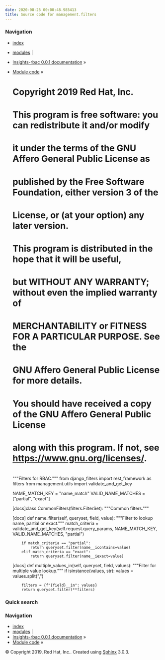 ```yaml
---
date: 2020-08-25 00:00:48.985413
title: Source code for management.filters
---
```

### Navigation

  - [index](../../../genindex/ "General Index")
  - [modules](../../../py-modindex/ "Python Module Index") |
  - [Insights-rbac 0.0.1 documentation](../../../index/) »
  - [Module code](../../index/) »


    #
    # Copyright 2019 Red Hat, Inc.
    #
    # This program is free software: you can redistribute it and/or modify
    # it under the terms of the GNU Affero General Public License as
    # published by the Free Software Foundation, either version 3 of the
    # License, or (at your option) any later version.
    #
    # This program is distributed in the hope that it will be useful,
    # but WITHOUT ANY WARRANTY; without even the implied warranty of
    # MERCHANTABILITY or FITNESS FOR A PARTICULAR PURPOSE.  See the
    # GNU Affero General Public License for more details.
    #
    # You should have received a copy of the GNU Affero General Public License
    # along with this program.  If not, see <https://www.gnu.org/licenses/>.
    #
    
    """Filters for RBAC."""
    from django_filters import rest_framework as filters
    from management.utils import validate_and_get_key
    
    NAME_MATCH_KEY = "name_match"
    VALID_NAME_MATCHES = ["partial", "exact"]
    
    
    [docs]class CommonFilters(filters.FilterSet):
        """Common filters."""
    
    [docs]    def name_filter(self, queryset, field, value):
            """Filter to lookup name, partial or exact."""
            match_criteria = validate_and_get_key(self.request.query_params, NAME_MATCH_KEY, VALID_NAME_MATCHES, "partial")
    
            if match_criteria == "partial":
                return queryset.filter(name__icontains=value)
            elif match_criteria == "exact":
                return queryset.filter(name__iexact=value)
    
    [docs]    def multiple_values_in(self, queryset, field, values):
            """Filter for multiple value lookup."""
            if isinstance(values, str):
                values = values.split(",")
    
            filters = {f"{field}__in": values}
            return queryset.filter(**filters)

### Quick search

### Navigation

  - [index](../../../genindex/ "General Index")
  - [modules](../../../py-modindex/ "Python Module Index") |
  - [Insights-rbac 0.0.1 documentation](../../../index/) »
  - [Module code](../../index/) »

© Copyright 2019, Red Hat, Inc.. Created using
[Sphinx](http://sphinx-doc.org/) 3.0.3.